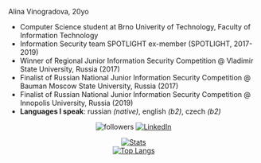 Alina Vinogradova, 20yo


* Computer Science student at Brno Univerity of Technology, Faculty of Information Technology
* Information Security team SPOTLIGHT ex-member (SPOTLIGHT, 2017-2019)
* Winner of Regional Junior Information Security Competition @ Vladimir State University, Russia (2017)
* Finalist of Russian National Junior Information Security Competition @ Bauman Moscow State University, Russia (2017)
* Finalist of Russian National Junior Information Security Competition @ Innopolis University, Russia (2019)
* **Languages I speak**: russian *(native)*, english *(b2)*, czech *(b2)*

<div align="center">
 
 <img alt="followers" src="https://img.shields.io/github/followers/jsemaljaa?label=Followers&style=social">
 <a href="https://www.linkedin.com/in/jsemaljaa/" target="_blank"><img src="https://img.shields.io/badge/LinkedIn-%230077B5.svg?&style=flat-square&logo=linkedin&logoColor=white" alt="LinkedIn"></a>
 
 [![Stats](https://github-readme-stats.vercel.app/api?username=jsemaljaa&show_icons=true&theme=radical&count_private=true&hide_border=true)](https://github.com/jsemaljaa)
 <br>
  [![Top Langs](https://github-readme-stats.vercel.app/api/top-langs/?username=jsemaljaa&langs_count=10&layout=compact&theme=radical&hide_border=true&disable_animations=true)](https://github.com/jsemaljaa/)
 
</div>
